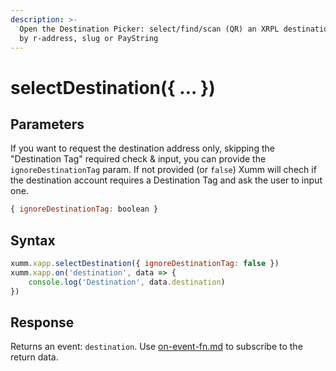 ```yaml
---
description: >-
  Open the Destination Picker: select/find/scan (QR) an XRPL destination account
  by r-address, slug or PayString
---
```


# selectDestination({ ... })

## Parameters

If you want to request the destination address only, skipping the "Destination Tag" required check & input, you can provide the `ignoreDestinationTag` param. If not provided (or `false`) Xumm will chech if the destination account requires a Destination Tag and ask the user to input one.

```javascript
{ ignoreDestinationTag: boolean }
```

## Syntax

```javascript
xumm.xapp.selectDestination({ ignoreDestinationTag: false })
xumm.xapp.on('destination', data => {
    console.log('Destination', data.destination)
})
```

## Response

Returns an event: `destination`. Use [on-event-fn.md](on-event-fn.md "mention") to subscribe to the return data.
